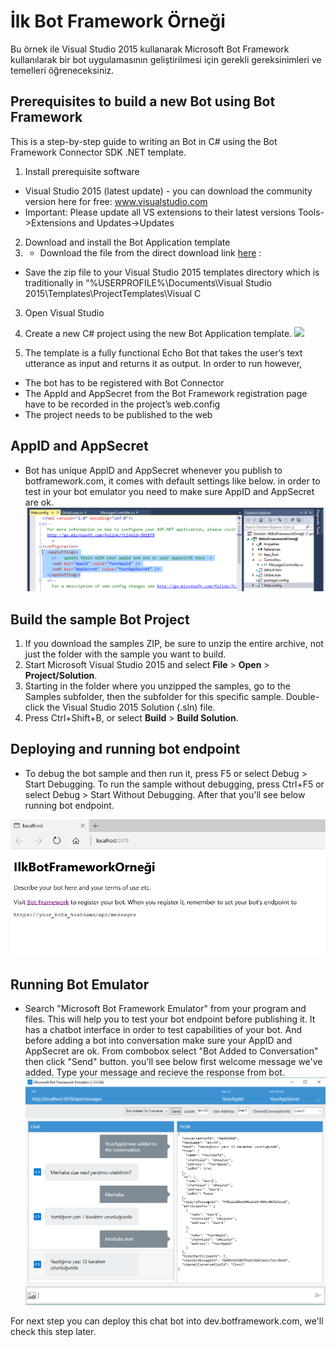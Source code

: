 # İlk Bot Framework Örneği
Bu örnek ile Visual Studio 2015 kullanarak Microsoft Bot Framework kullanılarak bir bot uygulamasının geliştirilmesi için gerekli gereksinimleri ve temelleri öğreneceksiniz.

## Prerequisites to build a new Bot using Bot Framework
This is a step-by-step guide to writing an Bot in C# using the Bot Framework Connector SDK .NET template.

1. Install prerequisite software
* Visual Studio 2015 (latest update) - you can download the community version here for free: www.visualstudio.com
* Important: Please update all VS extensions to their latest versions Tools->Extensions and Updates->Updates

2. Download and install the Bot Application template 
3. * Download the file from the direct download link [here](http://aka.ms/bf-bc-vstemplate) :
* Save the zip file to your Visual Studio 2015 templates directory which is traditionally in “%USERPROFILE%\Documents\Visual Studio 2015\Templates\ProjectTemplates\Visual C

3. Open Visual Studio

4. Create a new C# project using the new Bot Application template.
![](http://docs.botframework.com/images/connector-getstarted-create-project.png)

5. The template is a fully functional Echo Bot that takes the user’s text utterance as input and returns it as output. In order to run however, 
* The bot has to be registered with Bot Connector
* The AppId and AppSecret from the Bot Framework registration page have to be recorded in the project’s web.config
* The project needs to be published to the web

## AppID and AppSecret
- Bot has unique AppID and AppSecret whenever you publish to botframework.com, it comes with default settings like below. in order to test in your bot emulator you need to make sure AppID and AppSecret are ok.
![](Screenshots/AppIDandAppSecret.png) 

## Build the sample Bot Project
1. If you download the samples ZIP, be sure to unzip the entire archive, not just the folder with the sample you want to build. 
2. Start Microsoft Visual Studio 2015 and select **File** \> **Open** \> **Project/Solution**.
3. Starting in the folder where you unzipped the samples, go to the Samples subfolder, then the subfolder for this specific sample. Double-click the Visual Studio 2015 Solution (.sln) file.
4. Press Ctrl+Shift+B, or select **Build** \> **Build Solution**.

## Deploying and running bot endpoint
- To debug the bot sample and then run it, press F5 or select Debug >  Start Debugging. To run the sample without debugging, press Ctrl+F5 or select Debug > Start Without Debugging. After that you'll see below running bot endpoint.

![](Screenshots/botendpoint.png) 

## Running Bot Emulator
- Search "Microsoft Bot Framework Emulator" from your program and files. This will help you to test your bot endpoint before publishing it. It has a chatbot interface in order to test capabilities of your bot. And before adding a bot into conversation make sure your AppID and AppSecret are ok. From combobox select "Bot Added to Conversation" then click "Send" button. you'll see below first welcome message we've added. Type your message and recieve the response from bot.  
![](Screenshots/botemulator.png) 

For next step you can deploy this chat bot into dev.botframework.com, we'll check this step later.
